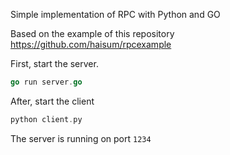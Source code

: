 Simple implementation of RPC with Python and GO

Based on the example of this repository https://github.com/haisum/rpcexample

First, start the server.
```go
go run server.go
```
After, start the client
```go
python client.py
```
The server is running on port `1234`

